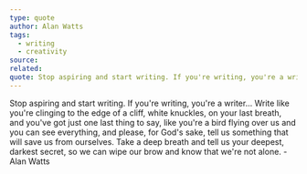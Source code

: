 ```yaml
---
type: quote
author: Alan Watts
tags:
  - writing
  - creativity
source: 
related: 
quote: Stop aspiring and start writing. If you're writing, you're a writer... Write like you're clinging to the edge of a cliff, white knuckles, on your last breath, and you've got just one last thing to say, like you're a bird flying over us and you can see everything, and please, for God's sake, tell us something that will save us from ourselves. Take a deep breath and tell us your deepest, darkest secret, so we can wipe our brow and know that we're not alone.
---
```

Stop aspiring and start writing. If you're writing, you're a writer... Write like you're clinging to the edge of a cliff, white knuckles, on your last breath, and you've got just one last thing to say, like you're a bird flying over us and you can see everything, and please, for God's sake, tell us something that will save us from ourselves. Take a deep breath and tell us your deepest, darkest secret, so we can wipe our brow and know that we're not alone. - Alan Watts
